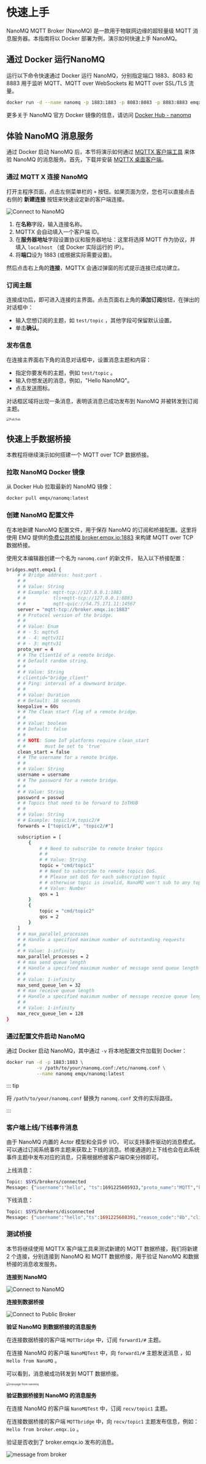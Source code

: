 # 快速上手

NanoMQ MQTT Broker (NanoMQ) 是一款用于物联网边缘的超轻量级 MQTT 消息服务器。本指南将以 Docker 部署为例，演示如何快速上手 NanoMQ。

## 通过 Docker 运行NanoMQ

运行以下命令快速通过 Docker 运行 NanoMQ，分别指定端口 1883、8083 和 8883 用于监听 MQTT、MQTT over WebSockets 和 MQTT over SSL/TLS 流量。

```bash
docker run -d --name nanomq -p 1883:1883 -p 8083:8083 -p 8883:8883 emqx/nanomq:latest
```

更多关于 NanoMQ 官方 Docker 镜像的信息，请访问 [Docker Hub - nanomq](https://hub.docker.com/r/emqx/nanomq)

## 体验 NanoMQ 消息服务

通过 Docker 启动 NanoMQ 后，本节将演示如何通过 [MQTTX 客户端工具](https://mqttx.app/zh) 来体验 NanoMQ 的消息服务。首先，下载并安装 [MQTTX 桌面客户端](https://mqttx.app/zh/downloads)。

### 通过 MQTT X 连接 NanoMQ

打开主程序页面，点击左侧菜单栏的 `+` 按钮。如果页面为空，您也可以直接点击右侧的 **新建连接** 按钮来快速设定新的客户端连接。

![Connect to NanoMQ](./assets/connect-nanomq.png)

1. 在**名称**字段，输入连接名称。
2. MQTTX 会自动填入一个客户端 ID。
3. 在**服务器地址**字段设置协议和服务器地址：这里将选择 MQTT 作为协议，并填入 `localhost` （或 Docker 实际运行的 IP）。
4. 将**端口**设为 1883 (或根据实际需要设置)。

然后点击右上角的**连接**，MQTTX 会通过弹窗的形式提示连接已成功建立。

### 订阅主题

连接成功后，即可进入连接的主界面。点击页面右上角的**添加订阅**按钮，在弹出的对话框中：

- 输入您想订阅的主题，如 `test/topic` ，其他字段可保留默认设置。
-  单击**确认**。

### 发布信息

在连接主界面右下角的消息对话框中，设置消息主题和内容：

- 指定你要发布的主题，例如 `test/topic` 。
- 输入你想发送的消息，例如，"Hello NanoMQ"。
- 点击发送图标。

对话框区域将出现一条消息，表明该消息已成功发布到 NanoMQ 并被转发到订阅主题。

<img src="./assets/mqttx.png" alt="Pub/Sub" style="zoom:50%;" />

## 快速上手数据桥接

本教程将继续演示如何搭建一个 MQTT over TCP 数据桥接。

### 拉取 NanoMQ Docker 镜像

从 Docker Hub 拉取最新的 NanoMQ 镜像：

```bash
docker pull emqx/nanomq:latest
```

### 创建 NanoMQ 配置文件

在本地新建 NanoMQ 配置文件，用于保存 NanoMQ 的订阅和桥接配置。这里将使用 EMQ 提供的[免费公共桥接 broker.emqx.io:1883](https://www.emqx.com/zh/mqtt/public-mqtt5-broker) 来构建 MQTT over TCP 数据桥接。

使用文本编辑器创建一个名为 `nanomq.conf` 的新文件， 贴入以下桥接配置：

```bash
bridges.mqtt.emqx1 {
	# # Bridge address: host:port .
	# #
	# # Value: String
	# # Example: mqtt-tcp://127.0.0.1:1883
	# #          tls+mqtt-tcp://127.0.0.1:8883
	# #          mqtt-quic://54.75.171.11:14567
	server = "mqtt-tcp://broker.emqx.io:1883"
	# # Protocol version of the bridge.
	# #
	# # Value: Enum
	# # - 5: mqttv5
	# # - 4: mqttv311
	# # - 3: mqttv31
	proto_ver = 4
	# # The ClientId of a remote bridge.
	# # Default random string.
	# #
	# # Value: String
	# clientid="bridge_client"
	# # Ping: interval of a downward bridge.
	# #
	# # Value: Duration
	# # Default: 10 seconds
	keepalive = 60s
	# # The Clean start flag of a remote bridge.
	# #
	# # Value: boolean
	# # Default: false
	# #
	# # NOTE: Some IoT platforms require clean_start
	# #       must be set to 'true'
	clean_start = false
	# # The username for a remote bridge.
	# #
	# # Value: String
	username = username
	# # The password for a remote bridge.
	# #
	# # Value: String
	password = passwd
	# # Topics that need to be forward to IoTHUB
	# #
	# # Value: String
	# # Example: topic1/#,topic2/#
	forwards = ["topic1/#", "topic2/#"]

	subscription = [
		{
			# # Need to subscribe to remote broker topics
			# #
			# # Value: String
			topic = "cmd/topic1"
			# # Need to subscribe to remote topics QoS.
			# # Please set QoS for each subscription topic
			# # otherwise topic is invalid, NanoMQ won't sub to any topic
			# # Value: Number
			qos = 1
		}
		{
			topic = "cmd/topic2"
			qos = 2
		}
	]
	# # max_parallel_processes
	# # Handle a specified maximum number of outstanding requests
	# #
	# # Value: 1-infinity
	max_parallel_processes = 2
	# # max send queue length
	# # Handle a specified maximum number of message send queue length
	# #
	# # Value: 1-infinity
	max_send_queue_len = 32
	# # max receive queue length
	# # Handle a specified maximum number of message receive queue length
	# #
	# # Value: 1-infinity
	max_recv_queue_len = 128
}
```

### 通过配置文件启动 NanoMQ

通过 Docker 启动 NanoMQ，其中通过 `-v` 将本地配置文件加载到 Docker：

```bash
docker run -d -p 1883:1883 \
           -v /path/to/your/nanomq.conf:/etc/nanomq.conf \
           --name nanomq emqx/nanomq:latest
```

::: tip

将 `/path/to/your/nanomq.conf` 替换为 `nanomq.conf` 文件的实际路径。

:::

### 客户端上线/下线事件消息

由于 NanoMQ 内置的 Actor 模型和全异步 I/O， 可以支持事件驱动的消息模式。可以通过订阅系统事件主题来获取上下线的消息。桥接通道的上下线也会在此系统事件主题中发布对应的消息，只需根据桥接客户端ID来分辨即可。

上线消息：

```bash
Topic: $SYS/brokers/connected
Message: {"username":"hello", "ts":1691225605933,"proto_name":"MQTT","keepalive":60,"return_code":"0","proto_ver":4,"client_id":"nanomq-8a2a5c2e","clean_start":1, "IPv4":"127.0.0.1"}
```

下线消息：

```bash
Topic: $SYS/brokers/disconnected
Message: {"username":"hello","ts":1691225608391,"reason_code":"8b","client_id":"nanomq-8a2a5c2e","IPv4":"127.0.0.1"}
```

### 测试桥接

本节将继续使用 MQTTX 客户端工具来测试新建的 MQTT 数据桥接，我们将新建 2 个连接，分别连接到 NanoMQ 和 MQTT 数据桥接，用于验证 NanoMQ 和数据桥接的消息收发服务。

**连接到 NanoMQ**

![Connect to NanoMQ](./assets/connect-nanomq.png)

**连接到数据桥接**

![Connect to Public Broker](./assets/connect-public-broker.png)

**验证 NanoMQ 到数据桥接的消息服务**

在连接数据桥接的客户端 `MQTTbridge` 中，订阅 `forward1/#` 主题。

在连接 NanoMQ 的客户端 `NanoMQTest` 中，向 `forward1/#` 主题发送消息 ，如 `Hello from NanoMQ` 。

可以看到，消息被成功转发到 MQTT 数据桥接。

<img src="./assets/hellofromnano.png" alt="message from nanomq" style="zoom:50%;" />

**验证数据桥接到  NanoMQ 的消息服务**

在连接 NanoMQ 的客户端 `NanoMQTest` 中，订阅 `recv/topic1` 主题。

在连接数据桥接的客户端 `MQTTbridge` 中，向 `recv/topic1` 主题发布信息，例如： `Hello from broker.emqx.io` 。

验证是否收到了 broker.emqx.io 发布的消息。

![message from broker](./assets/hellofrombroker.png)
